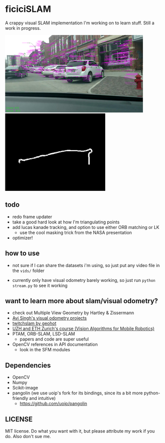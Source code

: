 # ficiciSLAM

A crappy visual SLAM implementation I'm working on to learn stuff. Still a work in progress.


<p float="left">
  <img src="resources/scene.png" height="250" />
  <img src="resources/vo.png" height="250" />
</p>

## todo
   - redo frame updater
   - take a good hard look at how I'm triangulating points
   - add lucas kanade tracking, and option to use either ORB matching or LK
      - use the cool masking trick from the NASA presentation
   - optimizer!

## how to use
   - not sure if I can share the datasets i'm using, so just put any video file in the `vids/` folder

   - currently only have visual odometry barely working, so just run `python stream.py` to see it working

want to learn more about slam/visual odometry?
---
   - check out Multiple View Geometry by Hartley & Zissermann
   - [Avi Singh's visual odometry projects](https://github.com/avisingh599/mono-vo)
   - [twitchslam by geohot](https://github.com/geohot/twitchslam)
   - [UZH and ETH Zurich's course (Vision Algorithms for Mobile Robotics)](https://web.archive.org/web/20171231011504/http://rpg.ifi.uzh.ch/teaching.html)
   - PTAM, ORB-SLAM, LSD-SLAM
     - papers and code are super useful
   - OpenCV references in API documentation
     - look in the SFM modules

## Dependencies
   - OpenCV
   - Numpy
   - Scikit-image
   - pangolin (we use uoip's fork for its bindings, since its a bit more python-friendly and intuitive)
      - https://github.com/uoip/pangolin

## LICENSE

MIT license. Do what you want with it, but please attribute my work if you do. Also don't sue me.
